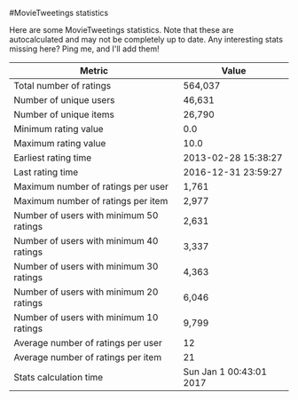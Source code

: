 #MovieTweetings statistics

Here are some MovieTweetings statistics. Note that these are autocalculated and may not be completely up to date. Any interesting stats missing here? Ping me, and I'll add them!

Metric | Value
--- | ---
Total number of ratings                 | 564,037
Number of unique users                  | 46,631
Number of unique items                  | 26,790
Minimum rating value                    | 0.0
Maximum rating value                    | 10.0
Earliest rating time                    | 2013-02-28 15:38:27
Last rating time                        | 2016-12-31 23:59:27
Maximum number of ratings per user      | 1,761
Maximum number of ratings per item      | 2,977
Number of users with minimum 50 ratings | 2,631
Number of users with minimum 40 ratings | 3,337
Number of users with minimum 30 ratings | 4,363
Number of users with minimum 20 ratings | 6,046
Number of users with minimum 10 ratings | 9,799
Average number of ratings per user      | 12
Average number of ratings per item      | 21
Stats calculation time                  | Sun Jan  1 00:43:01 2017

